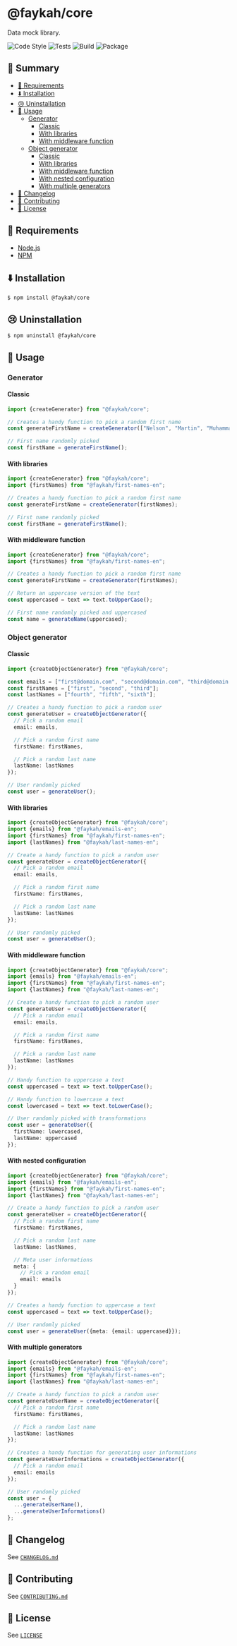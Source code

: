 #  @faykah/core

Data mock library.

![Code Style](https://github.com/faykah/core/workflows/Code%20Style/badge.svg) ![Tests](https://github.com/faykah/core/workflows/Tests/badge.svg) ![Build](https://github.com/faykah/core/workflows/Build/badge.svg) ![Package](https://github.com/faykah/core/workflows/Package/badge.svg)

## :paperclip: Summary

- [:thinking: Requirements](#thinking-requirements)
- [:arrow_down: Installation](#arrow_down-installation)
- [:cry: Uninstallation](#cry-uninstallation)
- [:thinking: Usage](#thinking-usage)
  - [Generator](#generator)
    - [Classic](#classic)
    - [With libraries](#with-libraries)
    - [With middleware function](#with-middleware-function)
  - [Object generator](#object-generator)
    - [Classic](#classic-1)
    - [With libraries](#with-libraries-1)
    - [With middleware function](#with-middleware-function-1)
    - [With nested configuration](#with-nested-configuration)
    - [With multiple generators](#with-multiple-generators)
- [:bookmark: Changelog](#bookmark-changelog)
- [:pray: Contributing](#pray-contributing)
- [:scroll: License](#scroll-license)

## :thinking: Requirements

- [Node.js](https://nodejs.org/en/)
- [NPM](https://www.npmjs.com/)

## :arrow_down: Installation

```console
$ npm install @faykah/core
```

## :cry: Uninstallation

```console
$ npm uninstall @faykah/core
```

## :thinking: Usage

### Generator

#### Classic

```typescript
import {createGenerator} from "@faykah/core";

// Creates a handy function to pick a random first name
const generateFirstName = createGenerator(["Nelson", "Martin", "Muhammad", "Mahatma", "Dalai"]);

// First name randomly picked
const firstName = generateFirstName();
```

#### With libraries

```typescript
import {createGenerator} from "@faykah/core";
import {firstNames} from "@faykah/first-names-en";

// Creates a handy function to pick a random first name
const generateFirstName = createGenerator(firstNames);

// First name randomly picked
const firstName = generateFirstName();
```

#### With middleware function

```typescript
import {createGenerator} from "@faykah/core";
import {firstNames} from "@faykah/first-names-en";

// Creates a handy function to pick a random first name
const generateFirstName = createGenerator(firstNames);

// Return an uppercase version of the text
const uppercased = text => text.toUpperCase();

// First name randomly picked and uppercased
const name = generateName(uppercased);
```

### Object generator

#### Classic

```typescript
import {createObjectGenerator} from "@faykah/core";

const emails = ["first@domain.com", "second@domain.com", "third@domain.com"];
const firstNames = ["first", "second", "third"];
const lastNames = ["fourth", "fifth", "sixth"];

// Creates a handy function to pick a random user
const generateUser = createObjectGenerator({
  // Pick a random email
  email: emails,

  // Pick a random first name
  firstName: firstNames,

  // Pick a random last name
  lastName: lastNames
});

// User randomly picked
const user = generateUser();
```

#### With libraries

```typescript
import {createObjectGenerator} from "@faykah/core";
import {emails} from "@faykah/emails-en";
import {firstNames} from "@faykah/first-names-en";
import {lastNames} from "@faykah/last-names-en";

// Create a handy function to pick a random user
const generateUser = createObjectGenerator({
  // Pick a random email
  email: emails,

  // Pick a random first name
  firstName: firstNames,

  // Pick a random last name
  lastName: lastNames
});

// User randomly picked
const user = generateUser();
```

#### With middleware function

```typescript
import {createObjectGenerator} from "@faykah/core";
import {emails} from "@faykah/emails-en";
import {firstNames} from "@faykah/first-names-en";
import {lastNames} from "@faykah/last-names-en";

// Create a handy function to pick a random user
const generateUser = createObjectGenerator({
  // Pick a random email
  email: emails,

  // Pick a random first name
  firstName: firstNames,

  // Pick a random last name
  lastName: lastNames
});

// Handy function to uppercase a text
const uppercased = text => text.toUpperCase();

// Handy function to lowercase a text
const lowercased = text => text.toLowerCase();

// User randomly picked with transformations
const user = generateUser({
  firstName: lowercased,
  lastName: uppercased
});
```

#### With nested configuration

```typescript
import {createObjectGenerator} from "@faykah/core";
import {emails} from "@faykah/emails-en";
import {firstNames} from "@faykah/first-names-en";
import {lastNames} from "@faykah/last-names-en";

// Create a handy function to pick a random user
const generateUser = createObjectGenerator({
  // Pick a random first name
  firstName: firstNames,

  // Pick a random last name
  lastName: lastNames,

  // Meta user informations
  meta: {
    // Pick a random email
    email: emails
  }
});

// Creates a handy function to uppercase a text
const uppercased = text => text.toUpperCase();

// User randomly picked
const user = generateUser({meta: {email: uppercased}});
```

#### With multiple generators

```typescript
import {createObjectGenerator} from "@faykah/core";
import {emails} from "@faykah/emails-en";
import {firstNames} from "@faykah/first-names-en";
import {lastNames} from "@faykah/last-names-en";

// Create a handy function to pick a random user
const generateUserName = createObjectGenerator({
  // Pick a random first name
  firstName: firstNames,

  // Pick a random last name
  lastName: lastNames
});

// Creates a handy function for generating user informations
const generateUserInformations = createObjectGenerator({
  // Pick a random email
  email: emails
});

// User randomly picked
const user = {
  ...generateUserName(),
  ...generateUserInformations()
};
```

## :bookmark: Changelog

See [`CHANGELOG.md`](./CHANGELOG.md)

## :pray: Contributing

See [`CONTRIBUTING.md`](./CONTRIBUTING.md)

## :scroll: License

See [`LICENSE`](./LICENSE)
